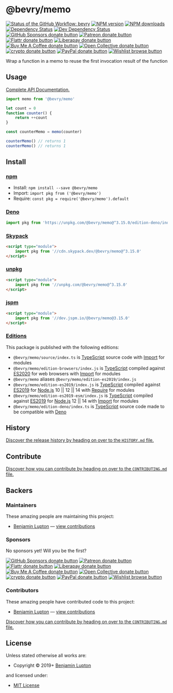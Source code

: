 <!-- TITLE/ -->

<h1>@bevry/memo</h1>

<!-- /TITLE -->


<!-- BADGES/ -->

<span class="badge-githubworkflow"><a href="https://github.com/bevry/memo/actions?query=workflow%3Abevry" title="View the status of this project's GitHub Workflow: bevry"><img src="https://github.com/bevry/memo/workflows/bevry/badge.svg" alt="Status of the GitHub Workflow: bevry" /></a></span>
<span class="badge-npmversion"><a href="https://npmjs.org/package/@bevry/memo" title="View this project on NPM"><img src="https://img.shields.io/npm/v/@bevry/memo.svg" alt="NPM version" /></a></span>
<span class="badge-npmdownloads"><a href="https://npmjs.org/package/@bevry/memo" title="View this project on NPM"><img src="https://img.shields.io/npm/dm/@bevry/memo.svg" alt="NPM downloads" /></a></span>
<span class="badge-daviddm"><a href="https://david-dm.org/bevry/memo" title="View the status of this project's dependencies on DavidDM"><img src="https://img.shields.io/david/bevry/memo.svg" alt="Dependency Status" /></a></span>
<span class="badge-daviddmdev"><a href="https://david-dm.org/bevry/memo#info=devDependencies" title="View the status of this project's development dependencies on DavidDM"><img src="https://img.shields.io/david/dev/bevry/memo.svg" alt="Dev Dependency Status" /></a></span>
<br class="badge-separator" />
<span class="badge-githubsponsors"><a href="https://github.com/sponsors/balupton" title="Donate to this project using GitHub Sponsors"><img src="https://img.shields.io/badge/github-donate-yellow.svg" alt="GitHub Sponsors donate button" /></a></span>
<span class="badge-patreon"><a href="https://patreon.com/bevry" title="Donate to this project using Patreon"><img src="https://img.shields.io/badge/patreon-donate-yellow.svg" alt="Patreon donate button" /></a></span>
<span class="badge-flattr"><a href="https://flattr.com/profile/balupton" title="Donate to this project using Flattr"><img src="https://img.shields.io/badge/flattr-donate-yellow.svg" alt="Flattr donate button" /></a></span>
<span class="badge-liberapay"><a href="https://liberapay.com/bevry" title="Donate to this project using Liberapay"><img src="https://img.shields.io/badge/liberapay-donate-yellow.svg" alt="Liberapay donate button" /></a></span>
<span class="badge-buymeacoffee"><a href="https://buymeacoffee.com/balupton" title="Donate to this project using Buy Me A Coffee"><img src="https://img.shields.io/badge/buy%20me%20a%20coffee-donate-yellow.svg" alt="Buy Me A Coffee donate button" /></a></span>
<span class="badge-opencollective"><a href="https://opencollective.com/bevry" title="Donate to this project using Open Collective"><img src="https://img.shields.io/badge/open%20collective-donate-yellow.svg" alt="Open Collective donate button" /></a></span>
<span class="badge-crypto"><a href="https://bevry.me/crypto" title="Donate to this project using Cryptocurrency"><img src="https://img.shields.io/badge/crypto-donate-yellow.svg" alt="crypto donate button" /></a></span>
<span class="badge-paypal"><a href="https://bevry.me/paypal" title="Donate to this project using Paypal"><img src="https://img.shields.io/badge/paypal-donate-yellow.svg" alt="PayPal donate button" /></a></span>
<span class="badge-wishlist"><a href="https://bevry.me/wishlist" title="Buy an item on our wishlist for us"><img src="https://img.shields.io/badge/wishlist-donate-yellow.svg" alt="Wishlist browse button" /></a></span>

<!-- /BADGES -->


<!-- DESCRIPTION/ -->

Wrap a function in a memo to reuse the first invocation result of the function

<!-- /DESCRIPTION -->


## Usage

[Complete API Documentation.](http://master.memo.bevry.surge.sh/docs/globals.html)

```javascript
import memo from '@bevry/memo'

let count = 0
function counter() {
    return ++count
}

const counterMemo = memo(counter)

counterMemo() // returns 1
counterMemo() // returns 1
```

<!-- INSTALL/ -->

<h2>Install</h2>

<a href="https://npmjs.com" title="npm is a package manager for javascript"><h3>npm</h3></a>
<ul>
<li>Install: <code>npm install --save @bevry/memo</code></li>
<li>Import: <code>import pkg from ('@bevry/memo')</code></li>
<li>Require: <code>const pkg = require('@bevry/memo').default</code></li>
</ul>

<a href="https://deno.land" title="Deno is a secure runtime for JavaScript and TypeScript, it is an alternative for Node.js"><h3>Deno</h3></a>

``` typescript
import pkg from 'https://unpkg.com/@bevry/memo@^3.15.0/edition-deno/index.ts'
```

<a href="https://www.skypack.dev" title="Skypack is a JavaScript Delivery Network for modern web apps"><h3>Skypack</h3></a>

``` html
<script type="module">
    import pkg from '//cdn.skypack.dev/@bevry/memo@^3.15.0'
</script>
```

<a href="https://unpkg.com" title="unpkg is a fast, global content delivery network for everything on npm"><h3>unpkg</h3></a>

``` html
<script type="module">
    import pkg from '//unpkg.com/@bevry/memo@^3.15.0'
</script>
```

<a href="https://jspm.io" title="Native ES Modules CDN"><h3>jspm</h3></a>

``` html
<script type="module">
    import pkg from '//dev.jspm.io/@bevry/memo@3.15.0'
</script>
```

<h3><a href="https://editions.bevry.me" title="Editions are the best way to produce and consume packages you care about.">Editions</a></h3>

<p>This package is published with the following editions:</p>

<ul><li><code>@bevry/memo/source/index.ts</code> is <a href="https://www.typescriptlang.org/" title="TypeScript is a typed superset of JavaScript that compiles to plain JavaScript. ">TypeScript</a> source code with <a href="https://babeljs.io/docs/learn-es2015/#modules" title="ECMAScript Modules">Import</a> for modules</li>
<li><code>@bevry/memo/edition-browsers/index.js</code> is <a href="https://www.typescriptlang.org/" title="TypeScript is a typed superset of JavaScript that compiles to plain JavaScript. ">TypeScript</a> compiled against <a href="https://en.wikipedia.org/wiki/ECMAScript#11th_Edition_–_ECMAScript_2020" title="ECMAScript ES2020">ES2020</a> for web browsers with <a href="https://babeljs.io/docs/learn-es2015/#modules" title="ECMAScript Modules">Import</a> for modules</li>
<li><code>@bevry/memo</code> aliases <code>@bevry/memo/edition-es2019/index.js</code></li>
<li><code>@bevry/memo/edition-es2019/index.js</code> is <a href="https://www.typescriptlang.org/" title="TypeScript is a typed superset of JavaScript that compiles to plain JavaScript. ">TypeScript</a> compiled against <a href="https://en.wikipedia.org/wiki/ECMAScript#10th_Edition_-_ECMAScript_2019" title="ECMAScript ES2019">ES2019</a> for <a href="https://nodejs.org" title="Node.js is a JavaScript runtime built on Chrome's V8 JavaScript engine">Node.js</a> 10 || 12 || 14 with <a href="https://nodejs.org/dist/latest-v5.x/docs/api/modules.html" title="Node/CJS Modules">Require</a> for modules</li>
<li><code>@bevry/memo/edition-es2019-esm/index.js</code> is <a href="https://www.typescriptlang.org/" title="TypeScript is a typed superset of JavaScript that compiles to plain JavaScript. ">TypeScript</a> compiled against <a href="https://en.wikipedia.org/wiki/ECMAScript#10th_Edition_-_ECMAScript_2019" title="ECMAScript ES2019">ES2019</a> for <a href="https://nodejs.org" title="Node.js is a JavaScript runtime built on Chrome's V8 JavaScript engine">Node.js</a> 12 || 14 with <a href="https://babeljs.io/docs/learn-es2015/#modules" title="ECMAScript Modules">Import</a> for modules</li>
<li><code>@bevry/memo/edition-deno/index.ts</code> is <a href="https://www.typescriptlang.org/" title="TypeScript is a typed superset of JavaScript that compiles to plain JavaScript. ">TypeScript</a> source code made to be compatible with <a href="https://deno.land" title="Deno is a secure runtime for JavaScript and TypeScript, it is an alternative to Node.js">Deno</a></li></ul>

<!-- /INSTALL -->


<!-- HISTORY/ -->

<h2>History</h2>

<a href="https://github.com/bevry/memo/blob/master/HISTORY.md#files">Discover the release history by heading on over to the <code>HISTORY.md</code> file.</a>

<!-- /HISTORY -->


<!-- CONTRIBUTE/ -->

<h2>Contribute</h2>

<a href="https://github.com/bevry/memo/blob/master/CONTRIBUTING.md#files">Discover how you can contribute by heading on over to the <code>CONTRIBUTING.md</code> file.</a>

<!-- /CONTRIBUTE -->


<!-- BACKERS/ -->

<h2>Backers</h2>

<h3>Maintainers</h3>

These amazing people are maintaining this project:

<ul><li><a href="https://balupton.com">Benjamin Lupton</a> — <a href="https://github.com/bevry/memo/commits?author=balupton" title="View the GitHub contributions of Benjamin Lupton on repository bevry/memo">view contributions</a></li></ul>

<h3>Sponsors</h3>

No sponsors yet! Will you be the first?

<span class="badge-githubsponsors"><a href="https://github.com/sponsors/balupton" title="Donate to this project using GitHub Sponsors"><img src="https://img.shields.io/badge/github-donate-yellow.svg" alt="GitHub Sponsors donate button" /></a></span>
<span class="badge-patreon"><a href="https://patreon.com/bevry" title="Donate to this project using Patreon"><img src="https://img.shields.io/badge/patreon-donate-yellow.svg" alt="Patreon donate button" /></a></span>
<span class="badge-flattr"><a href="https://flattr.com/profile/balupton" title="Donate to this project using Flattr"><img src="https://img.shields.io/badge/flattr-donate-yellow.svg" alt="Flattr donate button" /></a></span>
<span class="badge-liberapay"><a href="https://liberapay.com/bevry" title="Donate to this project using Liberapay"><img src="https://img.shields.io/badge/liberapay-donate-yellow.svg" alt="Liberapay donate button" /></a></span>
<span class="badge-buymeacoffee"><a href="https://buymeacoffee.com/balupton" title="Donate to this project using Buy Me A Coffee"><img src="https://img.shields.io/badge/buy%20me%20a%20coffee-donate-yellow.svg" alt="Buy Me A Coffee donate button" /></a></span>
<span class="badge-opencollective"><a href="https://opencollective.com/bevry" title="Donate to this project using Open Collective"><img src="https://img.shields.io/badge/open%20collective-donate-yellow.svg" alt="Open Collective donate button" /></a></span>
<span class="badge-crypto"><a href="https://bevry.me/crypto" title="Donate to this project using Cryptocurrency"><img src="https://img.shields.io/badge/crypto-donate-yellow.svg" alt="crypto donate button" /></a></span>
<span class="badge-paypal"><a href="https://bevry.me/paypal" title="Donate to this project using Paypal"><img src="https://img.shields.io/badge/paypal-donate-yellow.svg" alt="PayPal donate button" /></a></span>
<span class="badge-wishlist"><a href="https://bevry.me/wishlist" title="Buy an item on our wishlist for us"><img src="https://img.shields.io/badge/wishlist-donate-yellow.svg" alt="Wishlist browse button" /></a></span>

<h3>Contributors</h3>

These amazing people have contributed code to this project:

<ul><li><a href="https://balupton.com">Benjamin Lupton</a> — <a href="https://github.com/bevry/memo/commits?author=balupton" title="View the GitHub contributions of Benjamin Lupton on repository bevry/memo">view contributions</a></li></ul>

<a href="https://github.com/bevry/memo/blob/master/CONTRIBUTING.md#files">Discover how you can contribute by heading on over to the <code>CONTRIBUTING.md</code> file.</a>

<!-- /BACKERS -->


<!-- LICENSE/ -->

<h2>License</h2>

Unless stated otherwise all works are:

<ul><li>Copyright &copy; 2019+ <a href="https://balupton.com">Benjamin Lupton</a></li></ul>

and licensed under:

<ul><li><a href="http://spdx.org/licenses/MIT.html">MIT License</a></li></ul>

<!-- /LICENSE -->
